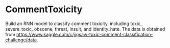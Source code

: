 # CommentToxicity

Build an RNN model to classify comment toxicity, including toxic, severe_toxic, obscene, threat, insult, and identity_hate. The data is obtained from https://www.kaggle.com/c/jigsaw-toxic-comment-classification-challenge/data.